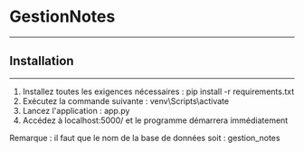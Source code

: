 # GestionNotes
***
## Installation
***
1. Installez toutes les exigences nécessaires : pip install -r requirements.txt
2. Exécutez la commande suivante : venv\Scripts\activate
3. Lancez l'application : app.py
4. Accédez à localhost:5000/ et le programme démarrera immédiatement

Remarque : il faut que le nom de la base de données soit : gestion_notes
